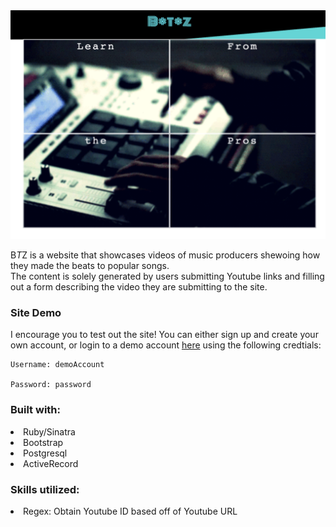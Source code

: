 <img src="B*T*Z Screenshot.png">

B*T*Z is a website that showcases videos of music producers shewoing how they made the beats to popular songs.  
The content is solely generated by users submitting Youtube links and filling out a form describing the video they are submitting to the site.

### Site Demo
I encourage you to test out the site! You can either sign up and create your own account, or login to a demo account [here](https://rocky-journey-32777.herokuapp.com/) using the following credtials:

```
Username: demoAccount

Password: password
```

<h3> Built with: </h3>

<li> Ruby/Sinatra </li>
<li> Bootstrap </li>
<li> Postgresql </li>
<li> ActiveRecord </li>

<h3> Skills utilized: </h3>
<li> Regex: Obtain Youtube ID based off of Youtube URL </li>
